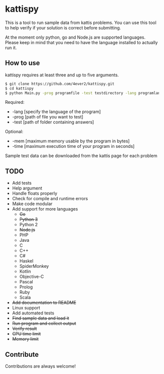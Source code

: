 # kattispy
This is a tool to run sample data from kattis problems. You can use this tool to help verify if your solution is correct before submitting.

At the moment only python, go and Node.js are supported languages. Please keep in mind that you need to have the language installed to actually run it.

## How to use
kattispy requires at least three and up to five arguments.

```bash
$ git clone https://github.com/4ever2/kattispy.git
$ cd kattispy
$ python Main.py -prog programfile -test testdirectory -lang programlanguage
```

Required:

* -lang [specify the language of the program]
* -prog [path of file you want to test] 
* -test [path of folder containing answers]

Optional:

* -mem [maximum memory usable by the program in bytes]
* -time [maximum execution time of your program in seconds]

Sample test data can be downloaded from the kattis page for each problem



## TODO
* Add tests
* Help argument
* Handle floats properly
* Check for compile and runtime errors
* Make code modular
* Add support for more languages
  * ~~Go~~
  * ~~Python 3~~
  * Python 2
  * ~~Node.js~~
  * PHP
  * Java
  * C
  * C++
  * C#
  * Haskel
  * SpiderMonkey
  * Kotlin
  * Objective-C
  * Pascal
  * Prolog
  * Ruby
  * Scala
* ~~Add documentation to README~~
* Linux support
* Add automated tests
* ~~Find sample data and load it~~
* ~~Run program and collect output~~
* ~~Verify result~~
* ~~CPU time limit~~
* ~~Memory limit~~

## Contribute
Contributions are always welcome!
